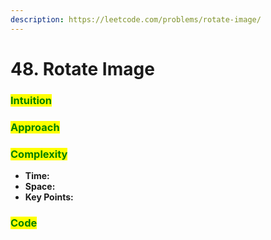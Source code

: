 ```yaml
---
description: https://leetcode.com/problems/rotate-image/
---
```


# 48. Rotate Image

### <mark style="color:green;">Intuition</mark>



### <mark style="color:green;">Approach</mark>

###

### <mark style="color:green;">Complexity</mark>

* **Time:**
* **Space:**
* **Key Points:**

### <mark style="color:green;">**Code**</mark>

```cpp
```

